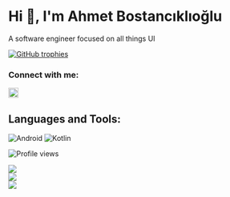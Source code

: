 <h1 align="start">Hi 👋, I'm Ahmet Bostancıklıoğlu</h1>
<p align="start">A software engineer focused on all things UI</p>
<p align="start">
  <a href="https://github.com/ryo-ma/github-profile-trophy">
    <img src="https://github-profile-trophy.vercel.app/?username=ahmetbostanciklioglu&theme=flat&column=7&margin-w=15&margin-h=15" alt="GitHub trophies"/>
  </a>
</p>

### Connect with me:
<p align="left">
  <a href="https://linkedin.com/in/ahmetbostanciklioglu" target="blank">
    <img align="center" src="https://raw.githubusercontent.com/rahuldkjain/github-profile-readme-generator/master/src/images/icons/Social/linked-in-alt.svg" alt="LinkedIn" height="20" width="20" />
  </a>

## Languages and Tools:
![Android](https://img.shields.io/badge/Android-3DDC84?style=for-the-badge&logo=android&logoColor=white) ![Kotlin](https://img.shields.io/badge/Kotlin-0095D5?style=for-the-badge&logo=kotlin&logoColor=white)


    
  <!-- Add more icons here -->
</p>

<p align="left"> 
  <img src="https://komarev.com/ghpvc/?username=ahmetbostanciklioglu&label=Profile%20views&color=0e75b6&style=flat" alt="Profile views" />
</p>

![](https://github-readme-stats.vercel.app/api?username=ahmetbostanciklioglu&theme=default&hide_border=false&include_all_commits=false&count_private=false)<br/>
![](https://github-readme-streak-stats.herokuapp.com/?user=ahmetbostanciklioglu&theme=default&hide_border=false)<br/>
![](https://github-readme-stats.vercel.app/api/top-langs/?username=ahmetbostanciklioglu&theme=default&hide_border=false&include_all_commits=false&count_private=false&layout=compact)




